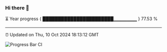 ### Hi there 👋

⏳ Year progress { ███████████████████████▁▁▁▁▁▁▁ } 77.53 %

---

⏰ Updated on Thu, 10 Oct 2024 18:13:12 GMT

![Progress Bar CI](https://github.com/Shyam-Makwana/GitHub-Actions-Demo/workflows/Progress%20Bar%20CI/badge.svg)

